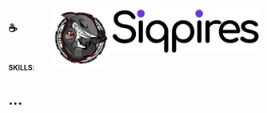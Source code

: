 <img src="siqpires.png" width="300px" min-width="300px" max-width="300px" align="right" alt="Logo Bruno">
<img src="saquasoftware.png" width="120px" min-width="120px" max-width="120px" align="right">

<h2>☕</h2>

</br>

<p><strong>SKILLS</strong>:</p>

<h1><strong>...</strong></h1>

<br>
